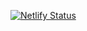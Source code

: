 [![Netlify Status](https://api.netlify.com/api/v1/badges/803a6e89-0b99-4499-a686-7d88ce0109af/deploy-status)](https://app.netlify.com/sites/palawandentalclinic/deploys)
